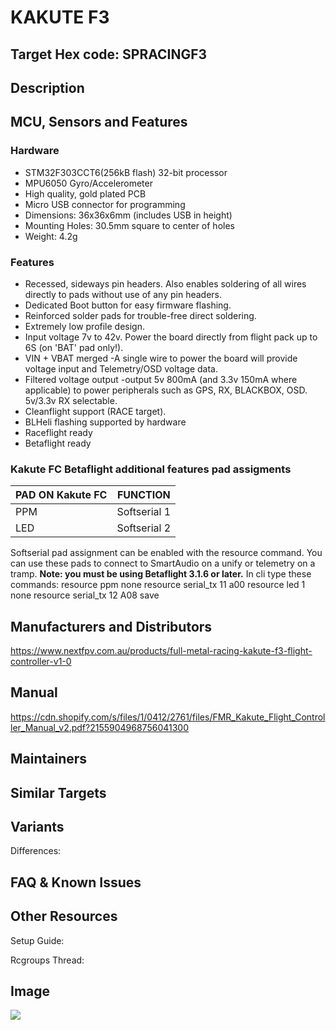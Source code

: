 # KAKUTE F3

## Target Hex code: SPRACINGF3

## Description

## MCU, Sensors and Features

### Hardware

- STM32F303CCT6(256kB flash) 32-bit processor
- MPU6050 Gyro/Accelerometer
- High quality, gold plated PCB
- Micro USB connector for programming
- Dimensions: 36x36x6mm (includes USB in height)
- Mounting Holes: 30.5mm square to center of holes
- Weight: 4.2g

### Features

- Recessed, sideways pin headers. Also enables soldering of all wires directly to pads without use of any pin headers.
- Dedicated Boot button for easy firmware flashing.
- Reinforced solder pads for trouble-free direct soldering.
- Extremely low profile design.
- Input voltage 7v to 42v. Power the board directly from flight pack up to 6S (on 'BAT' pad only!).
- VIN + VBAT merged -A single wire to power the board will provide voltage input and Telemetry/OSD voltage data.
- Filtered voltage output -output 5v 800mA (and 3.3v 150mA where applicable) to power peripherals such as GPS, RX, BLACKBOX, OSD. 5v/3.3v RX selectable.
- Cleanflight support (RACE target).
- BLHeli flashing supported by hardware
- Raceflight ready
- Betaflight ready

### Kakute FC Betaflight additional features pad assigments

| PAD ON Kakute FC | FUNCTION     |
| ---------------- | ------------ |
| PPM              | Softserial 1 |
| LED              | Softserial 2 |

Softserial pad assignment can be enabled with the resource command.
You can use these pads to connect to SmartAudio on a unify or telemetry on a tramp.
**Note: you must be using Betaflight 3.1.6 or later.**
In cli type these commands:
resource ppm none
resource serial_tx 11 a00
resource led 1 none
resource serial_tx 12 A08
save

## Manufacturers and Distributors

https://www.nextfpv.com.au/products/full-metal-racing-kakute-f3-flight-controller-v1-0

## Manual

https://cdn.shopify.com/s/files/1/0412/2761/files/FMR_Kakute_Flight_Controller_Manual_v2.pdf?2155904968756041300

## Maintainers

## Similar Targets

## Variants

Differences:

## FAQ & Known Issues

## Other Resources

Setup Guide:

Rcgroups Thread:

## Image

![](http://www.fpvwarehouse.com.au/image/cache/product_images/fmr/kakute/KAKUTE-BOT_large-1008x800.png)
